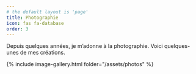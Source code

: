 ```yaml
---
# the default layout is 'page'
title: Photographie
icon: fas fa-database
order: 3
---
```


Depuis quelques années, je m’adonne à la photographie. Voici quelques-unes de mes créations.

{% include image-gallery.html folder="/assets/photos" %}
